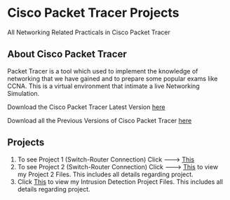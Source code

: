 # Cisco Packet Tracer Projects
All Networking Related Practicals in Cisco Packet Tracer

## About Cisco Packet Tracer
Packet Tracer is a tool which used to implement the knowledge of networking that we have gained and to prepare some popular exams like CCNA. This is a virtual environment that intimate a live Networking Simulation.

Download the Cisco Packet Tracer Latest Version [here](https://www.netacad.com/courses/packet-tracer)

Download all the Previous Versions of Cisco Packet Tracer [here](https://www.computernetworkingnotes.com/ccna-study-guide/download-packet-tracer-for-windows-and-linux.html)

## Projects
  1. To see Project 1 (Switch-Router Connection) Click ---> [This](https://github.com/harshrajbedi/Cisco-Packet-Tracer-Projects/tree/main/Project%201)
  2. To see Project 2 (Switch-Router Connection) Click ---> [This](https://github.com/harshrajbedi/Cisco-Packet-Tracer-Projects/tree/main/Project%202) to view my Project 2 Files. This includes all details regarding project. 
  3. Click [This](https://github.com/harshrajbedi/Cisco-Packet-Tracer-Projects/tree/main/Intrusion-Detection-System) to view my Intrusion Detection Project  Files. This includes all details regarding project. 
